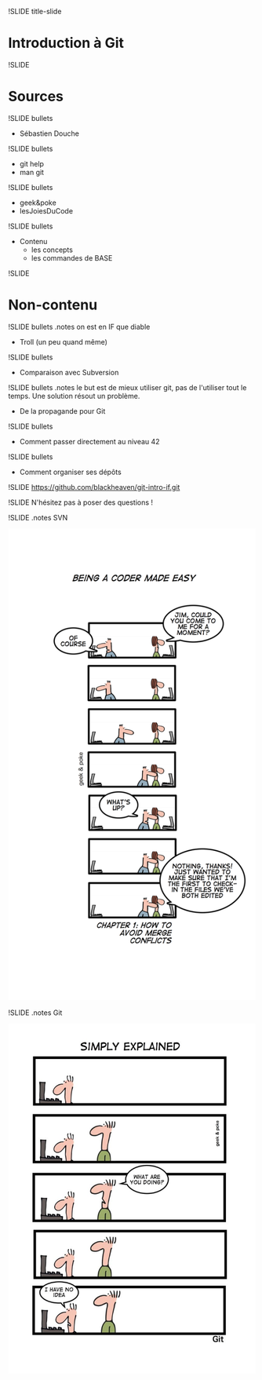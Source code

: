 !SLIDE title-slide
# Introduction à Git #

!SLIDE
# Sources #

!SLIDE bullets
  * Sébastien Douche

!SLIDE bullets
  * git help
  * man git

!SLIDE bullets
  * geek&poke
  * lesJoiesDuCode

!SLIDE bullets
* Contenu
  * les concepts
  * les commandes de BASE

!SLIDE
# Non-contenu #

!SLIDE bullets
.notes on est en IF que diable


  * Troll (un peu quand même)

!SLIDE bullets
  * Comparaison avec Subversion

!SLIDE bullets
.notes le but est de mieux utiliser git, pas de l'utiliser tout le temps. Une solution résout un problème.


  * De la propagande pour Git

!SLIDE bullets
  * Comment passer directement au niveau 42

!SLIDE bullets
  * Comment organiser ses dépôts

!SLIDE
https://github.com/blackheaven/git-intro-if.git

!SLIDE
N'hésitez pas à poser des questions !

!SLIDE
.notes SVN


![subversion](svn.jpg)

!SLIDE
.notes Git


![git](git.jpg)
